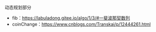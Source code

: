 动态规划部分

- fib：https://labuladong.gitee.io/algo/1/3/#一斐波那契数列
- coinChange：https://www.cnblogs.com/Transkai/p/12444261.html